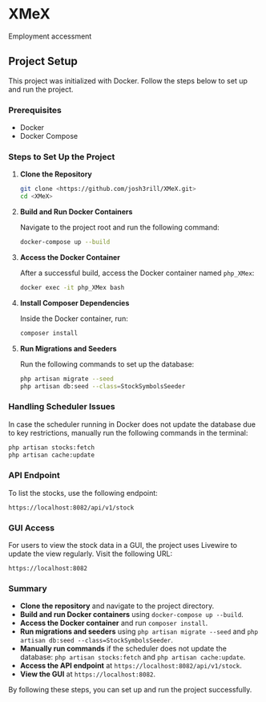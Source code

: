 # XMeX
 Employment accessment

## Project Setup

This project was initialized with Docker. Follow the steps below to set up and run the project.

### Prerequisites

- Docker
- Docker Compose

### Steps to Set Up the Project

1. **Clone the Repository**

   ```sh
   git clone <https://github.com/josh3rill/XMeX.git>
   cd <XMeX>
   ```

2. **Build and Run Docker Containers**

   Navigate to the project root and run the following command:

   ```sh
   docker-compose up --build
   ```

3. **Access the Docker Container**

   After a successful build, access the Docker container named `php_XMex`:

   ```sh
   docker exec -it php_XMex bash
   ```

4. **Install Composer Dependencies**

   Inside the Docker container, run:

   ```sh
   composer install
   ```

5. **Run Migrations and Seeders**

   Run the following commands to set up the database:

   ```sh
   php artisan migrate --seed
   php artisan db:seed --class=StockSymbolsSeeder
   ```

### Handling Scheduler Issues

In case the scheduler running in Docker does not update the database due to key restrictions, manually run the following commands in the terminal:

```sh
php artisan stocks:fetch
php artisan cache:update
```

### API Endpoint

To list the stocks, use the following endpoint:

```
https://localhost:8082/api/v1/stock
```

### GUI Access

For users to view the stock data in a GUI, the project uses Livewire to update the view regularly. Visit the following URL:

```
https://localhost:8082
```

### Summary

- **Clone the repository** and navigate to the project directory.
- **Build and run Docker containers** using `docker-compose up --build`.
- **Access the Docker container** and run `composer install`.
- **Run migrations and seeders** using `php artisan migrate --seed` and `php artisan db:seed --class=StockSymbolsSeeder`.
- **Manually run commands** if the scheduler does not update the database: `php artisan stocks:fetch` and `php artisan cache:update`.
- **Access the API endpoint** at `https://localhost:8082/api/v1/stock`.
- **View the GUI** at `https://localhost:8082`.

By following these steps, you can set up and run the project successfully.
